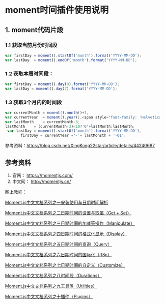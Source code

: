 # moment时间插件使用说明

## 1. moment代码片段

### 1.1 获取当前月份时间段

```javascript
var firstDay = moment().startOf('month').format('YYYY-MM-DD');
var lastDay  = moment().endOf('month').format('YYYY-MM-DD');
```

### 1.2 获取本周时间段：

```javascript
var firstDay = moment().day(0).format('YYYY-MM-DD');
var lastDay = moment().day(7).format('YYYY-MM-DD');
```

### 1.3 获取3个月内的时间段

```javascript
var currentMonth = moment().month()+1,
var currentYear  = moment().year(),<span style="font-family: 'Helvetica Neue', Helvetica, Arial, sans-serif;"> </span>
var lastMonth    = currentMonth-3;
lastMonth    = (currentMonth-3)<10?'0'+lastMonth:lastMonth;
 var lastDay = moment().startOf('month').format('YYYY-MM-DD'),
       firstDay = currentYear +'-'+ lastMonsth + '-01';
```

参考资料：https://blog.csdn.net/XingKong22star/article/details/44240687



## 参考资料

1. 官网： https://momentjs.com/
2. 中文网： http://momentjs.cn/



网上教程：

[Moment.js中文文档系列之一安装使用与日期时间解析](https://itbilu.com/nodejs/npm/VkCir3rge.html)

[Moment.js中文文档系列之二日期时间的设置与取值（Get + Set）](https://itbilu.com/nodejs/npm/Vk3t77Dlx.html)

[Moment.js中文文档系列之三日期时间的加减等操作（Manipulate）](https://itbilu.com/nodejs/npm/EJlmbFhgg.html)

[Moment.js中文文档系列之四日期时间的格式化显示（Display）](https://itbilu.com/nodejs/npm/4kz3tOClx.html)

[Moment.js中文文档系列之五日期时间的查询（Query）](https://itbilu.com/nodejs/npm/Ny2sYBN-e.html)

[Moment.js中文文档系列之六日期时间的国际化（i18n）](https://itbilu.com/nodejs/npm/4k1vtctZl.html)

[Moment.js中文文档系列之七日期时间的自定义（Customize）](https://itbilu.com/nodejs/npm/4Jxk-Ti-l.html)

[Moment.js中文文档系列之八时间段（Durations）](https://itbilu.com/nodejs/npm/4JkB42p-x.html#duration-get)

[Moment.js中文文档系列之九工具类（Utilities）](https://itbilu.com/nodejs/npm/NJRXTDRWe.html)

[Moment.js中文文档系列之十插件（Plugins）](https://itbilu.com/nodejs/npm/V1k1JpA-l.html)

